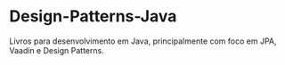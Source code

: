 # Design-Patterns-Java

Livros para desenvolvimento em Java, principalmente com foco em JPA, Vaadin e Design Patterns.
